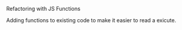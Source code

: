 Refactoring with JS Functions

Adding functions to existing code to make it easier to read a exicute. 
